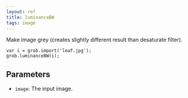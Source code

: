 ```yaml
---
layout: ref
title: luminanceBW
tags: image
---
```

Make image grey (creates slightly different result than desaturate filter).

    var i = grob.import('leaf.jpg');
    grob.luminanceBW(i);

## Parameters
- `image`: The input image.

